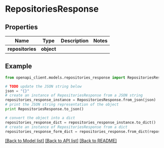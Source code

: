 # RepositoriesResponse


## Properties
Name | Type | Description | Notes
------------ | ------------- | ------------- | -------------
**repositories** | **object** |  | 

## Example

```python
from openapi_client.models.repositories_response import RepositoriesResponse

# TODO update the JSON string below
json = "{}"
# create an instance of RepositoriesResponse from a JSON string
repositories_response_instance = RepositoriesResponse.from_json(json)
# print the JSON string representation of the object
print RepositoriesResponse.to_json()

# convert the object into a dict
repositories_response_dict = repositories_response_instance.to_dict()
# create an instance of RepositoriesResponse from a dict
repositories_response_form_dict = repositories_response.from_dict(repositories_response_dict)
```
[[Back to Model list]](../README.md#documentation-for-models) [[Back to API list]](../README.md#documentation-for-api-endpoints) [[Back to README]](../README.md)


